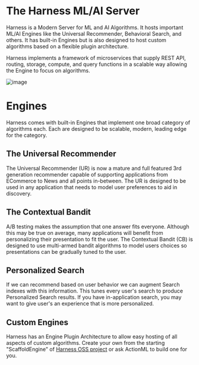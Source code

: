 # The Harness ML/AI Server

Harness is a Modern Server for ML and AI Algorithms. It hosts important ML/AI Engines like the Universal Recommender, Behavioral Search, and others. It has built-in Engines but is also designed to host custom algorithms based on a flexible plugin architecture.

Harness implements a framework of microservices that supply REST API, routing, storage, compute, and query functions in a scalable way allowing the Engine to focus on algorithms.

![image](/docs/images/harness-plugin-engines.svg)

<!--
![image](https://docs.google.com/drawings/d/e/2PACX-1vRJQAxBz0D_V6UgShqQFMlH3UbO1N7voy0wIrVOSTGziv4J78GZ2btEFqkrqFKds7SD51uqVNDntdt-/pub?w=549&h=1326)
-->

# Engines

Harness comes with built-in Engines that implement one broad category of algorithms each. Each are designed to be scalable, modern, leading edge for the category.

## The Universal Recommender

The Universal Recommender (UR) is now a mature and full featured 3rd generation recommender capable of supporting applications from ECommerce to News and all points in-between. The UR is designed to be used in any application that needs to model user preferences to aid in discovery.

## The Contextual Bandit

A/B testing makes the assumption that one answer fits everyone. Although this may be true on average, many applications will benefit from personalizing their presentation to fit the user. The Contextual Bandit (CB) is designed to use multi-armed bandit algorithms to model users choices so presentations can be gradually tuned to the user.

## Personalized Search

If we can recommend based on user behavior we can augment Search indexes with this information. This tunes every user's search to produce Personalized Search results. If you have in-application search, you may want to give user's an experience that is more personalized.

## Custom Engines

Harness has an Engine Plugin Architecture to allow easy hosting of all aspects of custom algorithms. Create your own from the starting "ScaffoldEngine" of <a href="https://github.com/actionml/harness" target="_blank">Harness OSS project</a> or ask ActionML to build one for you.

